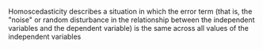 Homoscedasticity describes a situation in which the error term (that is, the "noise" or random disturbance in the relationship between the independent variables and the dependent variable) is the same across all values of the independent variables
